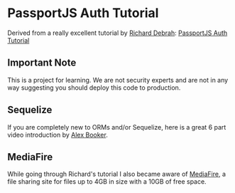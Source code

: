 # PassportJS Auth Tutorial

Derived from a really excellent tutorial by [Richard Debrah](https://richard-debrah.herokuapp.com/): [PassportJS Auth Tutorial](https://github.com/GM456742/PassportJS_Auth_Tutorial)

## Important Note
This is a project for learning. We are not security experts and are not in any way suggesting you should deploy this code to production.

## Sequelize
If you are completely new to ORMs and/or Sequelize, here is a great 6 part video introduction by [Alex Booker](https://twitter.com/bookercodes).

## MediaFire
While going through Richard's tutorial I also became aware of [MediaFire](https://www.mediafire.com/), a file sharing site for files up to 4GB in size with a 10GB of free space.
